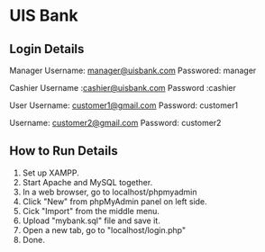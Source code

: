 # UIS Bank

## Login Details

Manager
Username:   manager@uisbank.com
Passwored:  manager

Cashier
Username :cashier@uisbank.com
Password :cashier

User
Username: customer1@gmail.com
Password: customer1

Username: customer2@gmail.com
Password: customer2


## How to Run Details

1. Set up XAMPP.
2. Start Apache and MySQL together.
3. In a web browser, go to localhost/phpmyadmin
4. Click "New" from phpMyAdmin panel on left side.
5. Cick "Import" from the middle menu.
6. Upload "mybank.sql" file and save it.
7. Open a new tab, go to "localhost/login.php"
8. Done.
